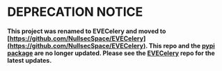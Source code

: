 # DEPRECATION NOTICE     
**This project was renamed to EVECelery and moved to [https://github.com/NullsecSpace/EVECelery](https://github.com/NullsecSpace/EVECelery).
This repo and the [pypi package](https://pypi.org/project/ESICelery/) are no longer updated. Please see the [EVECelery](https://github.com/NullsecSpace/EVECelery) repo for the latest updates.**
